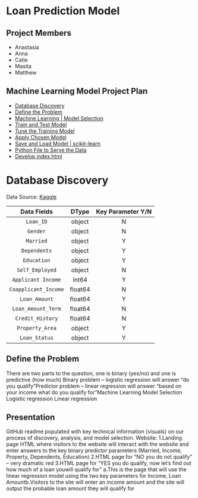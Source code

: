 # Loan Prediction Model 

## Project Members
* Anastasia
* Anna
* Catie
* Masita 
* Matthew


## Machine Learning Model Project Plan 

* [Database Discovery](#DatabaseDiscovery)
* [Define the Problem](#DefinetheProblem)  
* [Machine Learning | Model Selection](#MachineLearningmodelselection)
* [Train and Test Model](#TrainandTestModel)
* [Tune the Training Model](#TunetheTrainingModel)
* [Apply Chosen Model](#ApplyChosenModel)
* [Save and Load Model | scikit-learn](#SaveandLoadModelscikit-learn)
* [Python File to Serve the Data](#PythonFiletoServetheData)
* [Develop index.html](#Developindex.html)

# Database Discovery 
Data Source: [Kaggle](https://www.kaggle.com/altruistdelhite04/loan-prediction-problem-datasetSource)

Data Fields | DType | Key Parameter Y/N
:-----:|:-----: |:-----:
`Loan_ID` | object | N
`Gender` | object | N
`Married`| object | Y
`Dependents`| object | Y
`Education` | object | Y
`Self_Employed`| object | N
`Applicant Income` | int64 | Y
`Coapplicant_Income` | float64 | N
`Loan_Amount`| float64 | Y
`Loan_Amount_Term` | float64 | N
`Credit_History`| float64 | N
`Property_Area` | object | Y
`Loan_Status` | object | Y

## Define the Problem
There are two parts to the question, one is binary (yes/no) and one is predictive (how much)
Binary problem – logistic regression will answer “do you qualify”Predictor problem – linear regression will answer “based on your income what do you qualify for”Machine Learning Model Selection
Logistic regression 
Linear regression

## Presentation
GitHub readme populated with key technical information (visuals) on our process of discovery, analysis, and model selection.
Website:
1.Landing page HTML where visitors to the website will interact with the website and enter answers to the key binary predictor parameters (Married, Income, Property, Dependents, Education) 
2.HTML page for “NO you do not qualify” – very dramatic red
3.HTML page for “YES you do qualify, now let’s find out how much of a loan youwill qualify for”
a.This is the page that will use the linear regression model using the two key parameters for Income, Loan Amountb.Visitors to the site will enter an income amount and the site will output the probable loan amount they will qualify for

